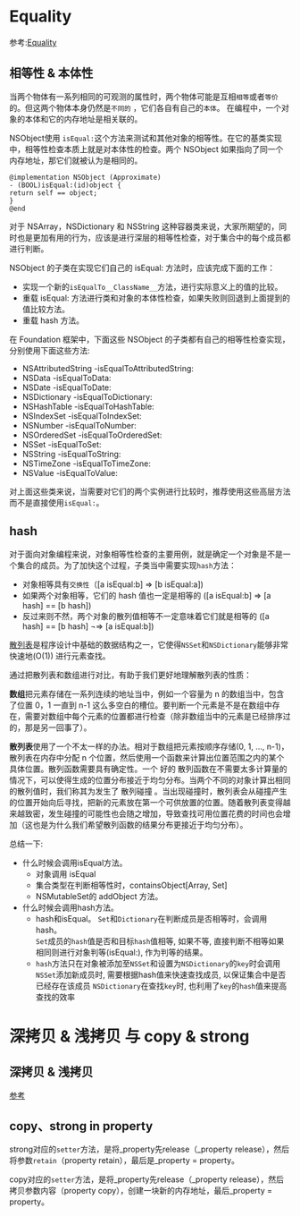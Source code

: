 # Equality
参考:[Equality](http://nshipster.cn/equality/)

## 相等性 & 本体性

当两个物体有一系列相同的可观测的属性时，两个物体可能是互相`相等`或者`等价`的。但这两个物体本身仍然是`不同的` ，它们各自有自己的`本体`。 在编程中，一个对象的本体和它的内存地址是相关联的。

NSObject使用 `isEqual:`这个方法来测试和其他对象的相等性。在它的基类实现中，相等性检查本质上就是对本体性的检查。两个 NSObject 如果指向了同一个内存地址，那它们就被认为是相同的。

```
@implementation NSObject (Approximate)
- (BOOL)isEqual:(id)object {
return self == object;
}
@end

```

对于 NSArray，NSDictionary 和 NSString 这种容器类来说，大家所期望的，同时也是更加有用的行为，应该是进行深层的相等性检查，对于集合中的每个成员都进行判断。

NSObject 的子类在实现它们自己的 isEqual: 方法时，应该完成下面的工作：

- 实现一个新的`isEqualTo__ClassName__`方法，进行实际意义上的值的比较。
- 重载 isEqual: 方法进行类和对象的本体性检查，如果失败则回退到上面提到的值比较方法。
- 重载 hash 方法。

在 Foundation 框架中，下面这些 NSObject 的子类都有自己的相等性检查实现，分别使用下面这些方法:

- NSAttributedString -isEqualToAttributedString:
- NSData -isEqualToData:
- NSDate -isEqualToDate:
- NSDictionary -isEqualToDictionary:
- NSHashTable -isEqualToHashTable:
- NSIndexSet -isEqualToIndexSet:
- NSNumber -isEqualToNumber:
- NSOrderedSet -isEqualToOrderedSet:
- NSSet -isEqualToSet:
- NSString -isEqualToString:
- NSTimeZone -isEqualToTimeZone:
- NSValue -isEqualToValue:

对上面这些类来说，当需要对它们的两个实例进行比较时，推荐使用这些高层方法而不是直接使用`isEqual:`。


## hash

对于面向对象编程来说，对象相等性检查的主要用例，就是确定一个对象是不是一个集合的成员。为了加快这个过程，子类当中需要实现`hash`方法：

- 对象相等具有`交换性`（[a isEqual:b] ⇒ [b isEqual:a])
- 如果两个对象相等，它们的 hash 值也一定是相等的 ([a isEqual:b] ⇒ [a hash] == [b hash])
- 反过来则不然，两个对象的散列值相等不一定意味着它们就是相等的 ([a hash] == [b hash] ¬⇒ [a isEqual:b])


[散列表](https://zh.wikipedia.org/wiki/%E5%93%88%E5%B8%8C%E8%A1%A8)是程序设计中基础的数据结构之一，它使得`NSSet`和`NSDictionary`能够非常快速地(O(1)) 进行元素查找。

通过把散列表和数组进行对比，有助于我们更好地理解散列表的性质：

**数组**把元素存储在一系列连续的地址当中，例如一个容量为 n 的数组当中，包含了位置 0，1 一直到 n-1 这么多空白的槽位。要判断一个元素是不是在数组中存在，需要对数组中每个元素的位置都进行检查（除非数组当中的元素是已经排序过的，那是另一回事了）。

**散列表**使用了一个不太一样的办法。相对于数组把元素按顺序存储(0, 1, ..., n-1)，散列表在内存中分配 n 个位置，然后使用一个函数来计算出位置范围之内的某个具体位置。散列函数需要具有确定性。一个 好的 散列函数在不需要太多计算量的情况下，可以使得生成的位置分布接近于均匀分布。当两个不同的对象计算出相同的散列值时，我们称其为发生了 散列碰撞 。当出现碰撞时，散列表会从碰撞产生的位置开始向后寻找，把新的元素放在第一个可供放置的位置。随着散列表变得越来越致密，发生碰撞的可能性也会随之增加，导致查找可用位置花费的时间也会增加（这也是为什么我们希望散列函数的结果分布更接近于均匀分布）。

总结一下:

- 什么时候会调用isEqual方法。
	+ 对象调用 isEqual
	+ 集合类型在判断相等性时，containsObject[Array, Set]
	+ NSMutableSet的 addObject 方法。
- 什么时候会调用hash方法。
	+ hash和isEqual。
		`Set`和`Dictionary`在判断成员是否相等时，会调用hash。<br>
		`Set`成员的`hash`值是否和目标`hash`值相等, 如果不等, 直接判断不相等如果相同则进行对象判等(isEqual:), 作为判等的结果。
	+ `hash`方法只在对象被添加至`NSSet`和设置为`NSDictionary`的`key`时会调用
		`NSSet`添加新成员时, 需要根据hash值来快速查找成员, 以保证集合中是否已经存在该成员
		`NSDictionary`在查找`key`时, 也利用了`key`的`hash`值来提高查找的效率

# 深拷贝 & 浅拷贝 与 copy & strong

## 深拷贝 & 浅拷贝
[参考](https://www.zybuluo.com/MicroCai/note/50592)

## copy、strong in property

strong对应的`setter`方法，是将_property先release（_property release），然后将参数`retain`（property retain），最后是_property = property。

copy对应的`setter`方法，是将_property先release（_property release），然后拷贝参数内容（property copy），创建一块新的内存地址，最后_property = property。
